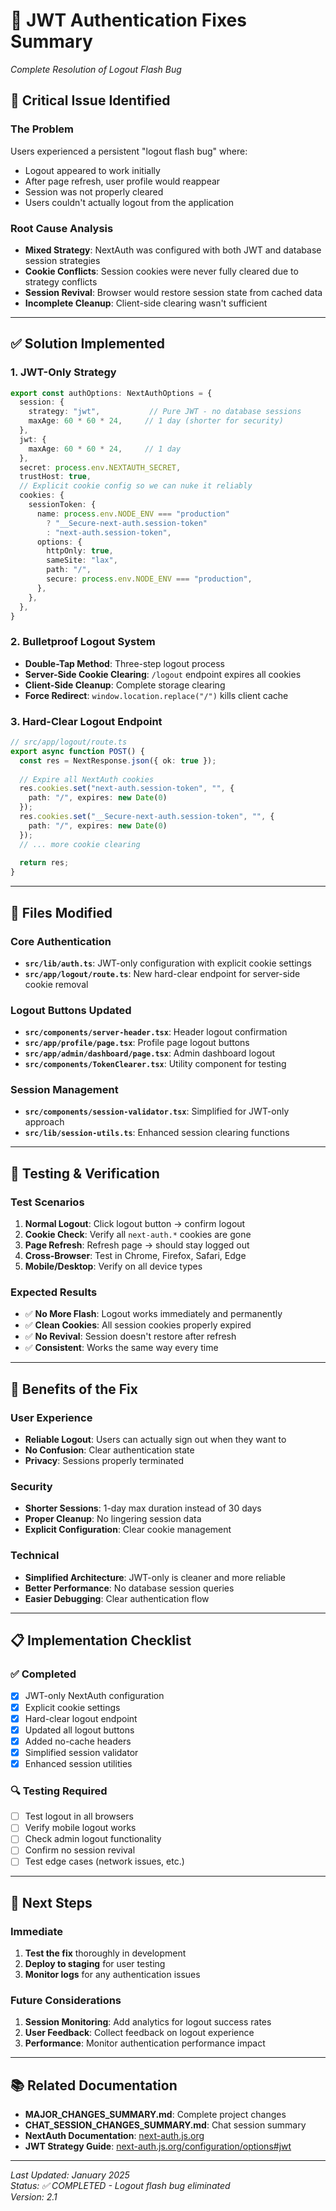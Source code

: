# 🔐 JWT Authentication Fixes Summary
*Complete Resolution of Logout Flash Bug*

## 🚨 **Critical Issue Identified**

### **The Problem**
Users experienced a persistent "logout flash bug" where:
- Logout appeared to work initially
- After page refresh, user profile would reappear
- Session was not properly cleared
- Users couldn't actually logout from the application

### **Root Cause Analysis**
- **Mixed Strategy**: NextAuth was configured with both JWT and database session strategies
- **Cookie Conflicts**: Session cookies were never fully cleared due to strategy conflicts
- **Session Revival**: Browser would restore session state from cached data
- **Incomplete Cleanup**: Client-side clearing wasn't sufficient

---

## ✅ **Solution Implemented**

### **1. JWT-Only Strategy**
```typescript
export const authOptions: NextAuthOptions = {
  session: {
    strategy: "jwt",           // Pure JWT - no database sessions
    maxAge: 60 * 60 * 24,     // 1 day (shorter for security)
  },
  jwt: {
    maxAge: 60 * 60 * 24,     // 1 day
  },
  secret: process.env.NEXTAUTH_SECRET,
  trustHost: true,
  // Explicit cookie config so we can nuke it reliably
  cookies: {
    sessionToken: {
      name: process.env.NODE_ENV === "production"
        ? "__Secure-next-auth.session-token"
        : "next-auth.session-token",
      options: {
        httpOnly: true,
        sameSite: "lax",
        path: "/",
        secure: process.env.NODE_ENV === "production",
      },
    },
  },
}
```

### **2. Bulletproof Logout System**
- **Double-Tap Method**: Three-step logout process
- **Server-Side Cookie Clearing**: `/logout` endpoint expires all cookies
- **Client-Side Cleanup**: Complete storage clearing
- **Force Redirect**: `window.location.replace("/")` kills client cache

### **3. Hard-Clear Logout Endpoint**
```typescript
// src/app/logout/route.ts
export async function POST() {
  const res = NextResponse.json({ ok: true });
  
  // Expire all NextAuth cookies
  res.cookies.set("next-auth.session-token", "", { 
    path: "/", expires: new Date(0) 
  });
  res.cookies.set("__Secure-next-auth.session-token", "", { 
    path: "/", expires: new Date(0) 
  });
  // ... more cookie clearing
  
  return res;
}
```

---

## 🔧 **Files Modified**

### **Core Authentication**
- **`src/lib/auth.ts`**: JWT-only configuration with explicit cookie settings
- **`src/app/logout/route.ts`**: New hard-clear endpoint for server-side cookie removal

### **Logout Buttons Updated**
- **`src/components/server-header.tsx`**: Header logout confirmation
- **`src/app/profile/page.tsx`**: Profile page logout buttons
- **`src/app/admin/dashboard/page.tsx`**: Admin dashboard logout
- **`src/components/TokenClearer.tsx`**: Utility component for testing

### **Session Management**
- **`src/components/session-validator.tsx`**: Simplified for JWT-only approach
- **`src/lib/session-utils.ts`**: Enhanced session clearing functions

---

## 🧪 **Testing & Verification**

### **Test Scenarios**
1. **Normal Logout**: Click logout button → confirm logout
2. **Cookie Check**: Verify all `next-auth.*` cookies are gone
3. **Page Refresh**: Refresh page → should stay logged out
4. **Cross-Browser**: Test in Chrome, Firefox, Safari, Edge
5. **Mobile/Desktop**: Verify on all device types

### **Expected Results**
- ✅ **No More Flash**: Logout works immediately and permanently
- ✅ **Clean Cookies**: All session cookies properly expired
- ✅ **No Revival**: Session doesn't restore after refresh
- ✅ **Consistent**: Works the same way every time

---

## 🚀 **Benefits of the Fix**

### **User Experience**
- **Reliable Logout**: Users can actually sign out when they want to
- **No Confusion**: Clear authentication state
- **Privacy**: Sessions properly terminated

### **Security**
- **Shorter Sessions**: 1-day max duration instead of 30 days
- **Proper Cleanup**: No lingering session data
- **Explicit Configuration**: Clear cookie management

### **Technical**
- **Simplified Architecture**: JWT-only is cleaner and more reliable
- **Better Performance**: No database session queries
- **Easier Debugging**: Clear authentication flow

---

## 📋 **Implementation Checklist**

### **✅ Completed**
- [x] JWT-only NextAuth configuration
- [x] Explicit cookie settings
- [x] Hard-clear logout endpoint
- [x] Updated all logout buttons
- [x] Added no-cache headers
- [x] Simplified session validator
- [x] Enhanced session utilities

### **🔍 Testing Required**
- [ ] Test logout in all browsers
- [ ] Verify mobile logout works
- [ ] Check admin logout functionality
- [ ] Confirm no session revival
- [ ] Test edge cases (network issues, etc.)

---

## 🎯 **Next Steps**

### **Immediate**
1. **Test the fix** thoroughly in development
2. **Deploy to staging** for user testing
3. **Monitor logs** for any authentication issues

### **Future Considerations**
1. **Session Monitoring**: Add analytics for logout success rates
2. **User Feedback**: Collect feedback on logout experience
3. **Performance**: Monitor authentication performance impact

---

## 📚 **Related Documentation**

- **MAJOR_CHANGES_SUMMARY.md**: Complete project changes
- **CHAT_SESSION_CHANGES_SUMMARY.md**: Chat session summary
- **NextAuth Documentation**: [next-auth.js.org](https://next-auth.js.org)
- **JWT Strategy Guide**: [next-auth.js.org/configuration/options#jwt](https://next-auth.js.org/configuration/options#jwt)

---

*Last Updated: January 2025*  
*Status: ✅ COMPLETED - Logout flash bug eliminated*  
*Version: 2.1*
